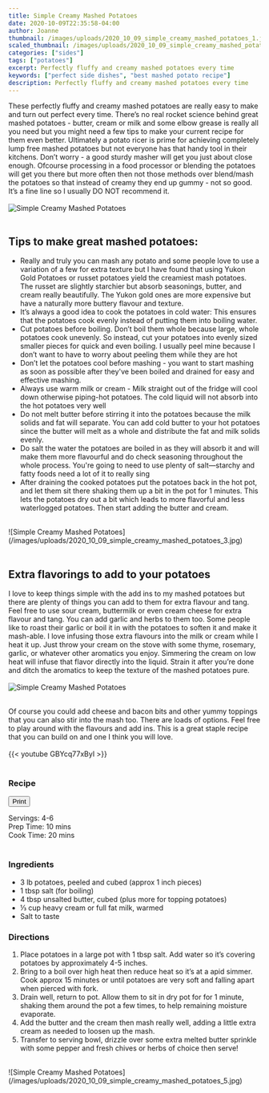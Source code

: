 ```yaml
---
title: Simple Creamy Mashed Potatoes
date: 2020-10-09T22:35:58-04:00
author: Joanne
thumbnail: /images/uploads/2020_10_09_simple_creamy_mashed_potatoes_1.jpg
scaled_thumbnail: /images/uploads/2020_10_09_simple_creamy_mashed_potatoes_0.jpg
categories: ["sides"]
tags: ["potatoes"]
excerpt: Perfectly fluffy and creamy mashed potatoes every time
keywords: ["perfect side dishes", "best mashed potato recipe"]
description: Perfectly fluffy and creamy mashed potatoes every time
---
```

<span class="blog-text">

These perfectly fluffy and creamy mashed potatoes are really easy to make and turn out perfect every time. There’s no real rocket science behind great mashed potatoes - butter, cream or milk and some elbow grease is really all you need but you might need a few tips to make your current recipe for them even better. Ultimately a potato ricer is prime for achieving completely lump free mashed potatoes but not everyone has that handy tool in their kitchens. Don’t worry - a good sturdy masher will get you just about close enough. Ofcourse processing in a food processor or blending the potatoes will get you there but more often then not those methods over blend/mash the potatoes so that instead of creamy they end up gummy - not so good. It’s a fine line so I usually DO NOT recommend it. 
</br>
</br>
![Simple Creamy Mashed Potatoes](/images/uploads/2020_10_09_simple_creamy_mashed_potatoes_2.jpg)
</br>
</br>

## Tips to make great mashed potatoes:

* Really and truly you can mash any potato and some people love to use a variation of a few for extra texture but I have found that using Yukon Gold Potatoes or russet potatoes yield the creamiest mash potatoes. The russet are slightly starchier but absorb seasonings, butter, and cream really beautifully. The Yukon gold ones are more expensive but have a naturally more buttery flavour and texture. 
* It’s always a good idea to cook the potatoes in cold water: This ensures that the potatoes cook evenly instead of putting them into boiling water. 
* Cut potatoes before boiling. Don’t boil them whole because large, whole potatoes cook unevenly. So instead, cut your potatoes into evenly sized smaller pieces for quick and even boiling. I usually peel mine because I don’t want to have to worry about peeling them while they are hot 
* Don’t let the potatoes cool before mashing - you want to start mashing as soon as possible after they've been boiled and drained for easy and effective mashing. 
* Always use warm milk or cream - Milk straight out of the fridge will cool down otherwise piping-hot potatoes. The cold liquid will not absorb into the hot potatoes very well
* Do not melt butter before stirring it into the potatoes because the milk solids and fat will separate. You can add cold butter to your hot potatoes since the butter will melt as a whole and distribute the fat and milk solids evenly.
* Do salt the water the potatoes are boiled in as they will absorb it and will make them more flavourful and do check seasoning throughout the whole process. You're going to need to use plenty of salt—starchy and fatty foods need a lot of it to really sing
* After draining the cooked potatoes put the potatoes back in the hot pot, and let them sit there shaking them up a bit in the pot for 1 minutes. This lets the potatoes dry out a bit which leads to more flavorful and less waterlogged potatoes. Then start adding the butter and cream.  

</br>
![Simple Creamy Mashed Potatoes](/images/uploads/2020_10_09_simple_creamy_mashed_potatoes_3.jpg)
</br>
</br>

## Extra flavorings to add to your potatoes
I love to keep things simple with the add ins to my mashed potatoes but there are plenty of things you can add to them for extra flavour and tang. Feel free to use sour cream, buttermilk or even cream cheese for extra flavour and tang. You can add garlic and herbs to them too. Some people like to roast their garlic or boil it in with the potatoes to soften it and make it mash-able. I love infusing those extra flavours into the milk or cream while I heat it up. Just throw your cream on the stove with some thyme, rosemary, garlic, or whatever other aromatics you enjoy. Simmering the cream on low heat will infuse that flavor directly into the liquid. Strain it after you’re done and ditch the aromatics to keep the texture of the mashed potatoes pure.
</br>
</br>
![Simple Creamy Mashed Potatoes](/images/uploads/2020_10_09_simple_creamy_mashed_potatoes_4.jpg)
</br>
</br>

Of course you could add cheese and bacon bits and other yummy toppings that you can also stir into the mash too. There are loads of options. Feel free to play around with the flavours and add ins. This is a great staple recipe that you can build on and one I think you will love. 
</br>
</br>
{{< youtube GBYcq77xByI >}}
</br>
</br>
</span>

### Recipe
<div print_button><form>
<input type="button" value="Print" class="btn__print" onClick="window.print()">
</form></div>

<div>Servings: <span itemprop="recipeYield">4-6</div>
<div>Prep Time: <meta itemprop="prepTime" content="PT10M">10 mins</div>
<div>Cook Time: <meta itemprop="cookTime" content="PT20M">20 mins</div>
</br>

### Ingredients

* <span itemprop="recipeIngredient">3 lb potatoes, peeled and cubed (approx 1 inch  pieces) </span>
* <span itemprop="recipeIngredient">1 tbsp salt (for boiling) </span>
* <span itemprop="recipeIngredient">4 tbsp unsalted butter, cubed (plus more for topping potatoes)</span>
* <span itemprop="recipeIngredient">&frac13; cup heavy cream or full fat milk, warmed</span>
* <span itemprop="recipeIngredient">Salt to taste </span>

### Directions

1. Place potatoes in a large pot with 1 tbsp salt. Add water so it’s covering potatoes by approximately 4-5 inches. 
1. Bring to a boil over high heat then reduce heat so it’s at a apid simmer. Cook approx 15 minutes or until potatoes are very soft and falling apart when pierced with fork. 
1. Drain well, return to pot. Allow them to sit in dry pot for for 1 minute, shaking them around the pot a few times, to help remaining moisture evaporate. 
1. Add the butter and the cream then mash really well, adding a little extra cream as needed to loosen up the mash. 
1. Transfer to serving bowl, drizzle over some extra melted butter sprinkle with some pepper and fresh chives or herbs of choice then serve!

</br>
![Simple Creamy Mashed Potatoes](/images/uploads/2020_10_09_simple_creamy_mashed_potatoes_5.jpg)